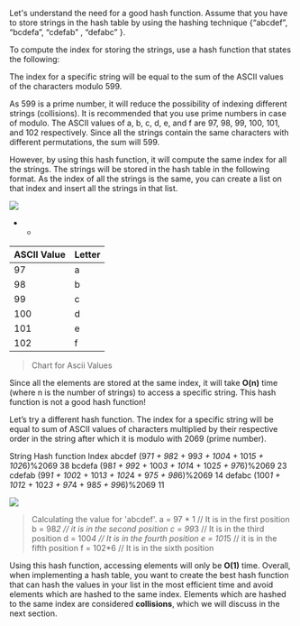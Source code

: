 Let's understand the need for a good hash function. Assume that you have to store strings in the hash table by using the hashing technique {“abcdef”, “bcdefa”, “cdefab” , “defabc” }.

To compute the index for storing the strings, use a hash function that states the following:

The index for a specific string will be equal to the sum of the ASCII values of the characters modulo 599.

As 599 is a prime number, it will reduce the possibility of indexing different strings (collisions). It is recommended that you use prime numbers in case of modulo. The ASCII values of a, b, c, d, e, and f are 97, 98, 99, 100, 101, and 102 respectively. Since all the strings contain the same characters with different permutations, the sum will 599.



However, by using this hash function, it will compute the same index for all the strings. The strings will be stored in the hash table in the following format. As the index of all the strings is the same, you can create a list on that index and insert all the strings in that list.

![](https://he-s3.s3.amazonaws.com/media/uploads/dda3e36.jpg)


* * 

| ASCII Value | Letter |
| ----------- | ------ |
| 97          | a      |
| 98          | b      |
| 99          | c      |
| 100         | d      |
| 101         | e      |
| 102         | f      |
> Chart for Ascii Values

Since all the elements are stored at the same index, it will take **O(n)** time (where n is the number of strings) to access a specific string. This hash function is not a good hash function!

Let’s try a different hash function. The index for a specific string will be equal to sum of ASCII values of characters multiplied by their respective order in the string after which it is modulo with 2069 (prime number).

String                                Hash function                               Index
abcdef       (97*1 + 98*2 + 99*3 + 100*4 + 101*5 + 102*6)%2069       38
bcdefa       (98*1 + 99*2 + 100*3 + 101*4 + 102*5 + 97*6)%2069       23
cdefab       (99*1 + 100*2 + 101*3 + 102*4 + 97*5 + 98*6)%2069       14
defabc       (100*1 + 101*2 + 102*3 + 97*4 + 98*5 + 99*6)%2069       11

![](https://he-s3.s3.amazonaws.com/media/uploads/e880c21.jpg)

>Calculating the value for 'abcdef'. 
>a = 97 * 1 // It is in the first position
>b = 98*2 // it is in the second position
>c = 99*3 // It is in the third position
>d = 100*4 // It is in the fourth position
>e = 101*5 // it is in the fifth position
>f = 102*6 // It is in the sixth position

Using this hash function, accessing elements will only be **O(1)** time.
Overall, when implementing a hash table, you want to create the best hash function that can hash the values in your list in the most efficient time and avoid elements which are hashed to the same index. Elements which are hashed to the same index are considered **collisions**, which we will discuss in the next section. 

